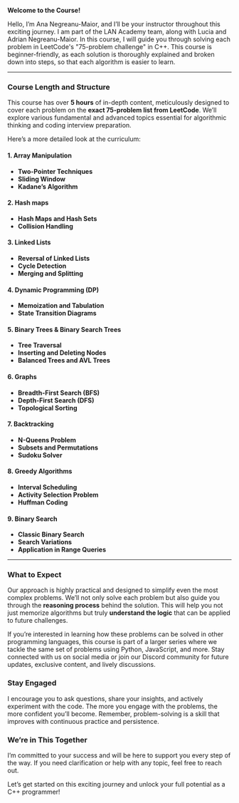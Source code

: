 **Welcome to the Course!**

Hello, I’m Ana Negreanu-Maior, and I’ll be your instructor throughout this exciting journey. I am part of the LAN Academy team, along with Lucia and Adrian Negreanu-Maior.
In this course, I will guide you through solving each problem in LeetCode's "75-problem challenge" in C++. This course is beginner-friendly, as each solution is thoroughly explained and broken down into steps, so that each algorithm is easier to learn.

---

### **Course Length and Structure**

This course has over **5 hours** of in-depth content, meticulously designed to cover each problem on the **exact 75-problem list from LeetCode**. We’ll explore various fundamental and advanced topics essential for algorithmic thinking and coding interview preparation.

Here’s a more detailed look at the curriculum:

#### **1. Array Manipulation**
   - **Two-Pointer Techniques**
   - **Sliding Window**
   - **Kadane’s Algorithm**

#### **2. Hash maps**
   - **Hash Maps and Hash Sets**
   - **Collision Handling**

#### **3. Linked Lists**
   - **Reversal of Linked Lists**
   - **Cycle Detection**
   - **Merging and Splitting**

#### **4. Dynamic Programming (DP)**
   - **Memoization and Tabulation**
   - **State Transition Diagrams**

#### **5. Binary Trees & Binary Search Trees**
   - **Tree Traversal**
   - **Inserting and Deleting Nodes**
   - **Balanced Trees and AVL Trees**

#### **6. Graphs**
   - **Breadth-First Search (BFS)**
   - **Depth-First Search (DFS)**
   - **Topological Sorting**

#### **7. Backtracking**
   - **N-Queens Problem**
   - **Subsets and Permutations**
   - **Sudoku Solver**

#### **8. Greedy Algorithms**
   - **Interval Scheduling**
   - **Activity Selection Problem**
   - **Huffman Coding**

#### **9. Binary Search**
   - **Classic Binary Search**
   - **Search Variations**
   - **Application in Range Queries**

---

### **What to Expect**

Our approach is highly practical and designed to simplify even the most complex problems. We’ll not only solve each problem but also guide you through the **reasoning process** behind the solution. This will help you not just memorize algorithms but truly **understand the logic** that can be applied to future challenges.

If you’re interested in learning how these problems can be solved in other programming languages, this course is part of a larger series where we tackle the same set of problems using Python, JavaScript, and more. Stay connected with us on social media or join our Discord community for future updates, exclusive content, and lively discussions.

### **Stay Engaged**

I encourage you to ask questions, share your insights, and actively experiment with the code. The more you engage with the problems, the more confident you’ll become. Remember, problem-solving is a skill that improves with continuous practice and persistence.

### **We’re in This Together**

I’m committed to your success and will be here to support you every step of the way. If you need clarification or help with any topic, feel free to reach out.

Let’s get started on this exciting journey and unlock your full potential as a C++ programmer!
